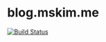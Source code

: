 # blog.mskim.me

[![Build Status](https://travis-ci.org/mskims/blog.svg?branch=master)](https://travis-ci.org/mskims/blog)
